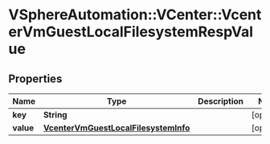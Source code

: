 # VSphereAutomation::VCenter::VcenterVmGuestLocalFilesystemRespValue

## Properties
Name | Type | Description | Notes
------------ | ------------- | ------------- | -------------
**key** | **String** |  | [optional] 
**value** | [**VcenterVmGuestLocalFilesystemInfo**](VcenterVmGuestLocalFilesystemInfo.md) |  | [optional] 



